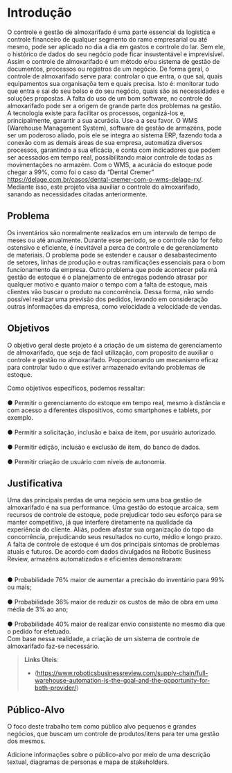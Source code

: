 # Introdução

O controle e gestão de almoxarifado é uma parte essencial da logística e controle financeiro de qualquer segmento do ramo empresarial ou até mesmo, pode ser aplicado no dia a dia em gastos e controle do lar. Sem ele, o histórico de dados do seu negócio pode ficar insustentável e imprevisível. Assim o controle de almoxarifado é um método e/ou sistema de gestão de documentos, processos ou registros de um negócio. De forma geral, o controle de almoxarifado serve para: controlar o que entra, o que sai, quais equipamentos sua organisaçõa tem e quais precisa. Isto é: monitorar tudo que entra e sai do seu bolso e do seu negócio, quais são as necessidades e soluções propostas.
A falta do uso de um bom software, no controle do almoxarifado pode ser a origem de grande parte dos problemas na gestão.
A tecnologia existe para facilitar os processos, organizá-los e, principalmente, garantir a sua acurácia. Use-a a seu favor. O WMS (Warehouse Management System), software de gestão de armazéns, pode ser um poderoso aliado, pois ele se integra ao sistema ERP, fazendo toda a conexão com as demais áreas de sua empresa, automatiza diversos processos, garantindo a sua eficácia, e conta com indicadores que podem ser acessados em tempo real, possibilitando maior controle de todas as movimentações no armazém. Com o WMS, a acurácia do estoque pode chegar a 99%, como foi o caso da “Dental Cremer” https://delage.com.br/casos/dental-cremer-com-o-wms-delage-rx/.
Mediante isso, este projeto visa auxiliar o controle do almoxarifado, sanando as necessidades citadas anteriormente. 

## Problema
Os inventários são normalmente realizados em um intervalo de tempo de meses ou até anualmente. Durante esse período, se o controle não for feito ostensivo e eficiente, é inevitável a perca de controle e de gerenciamento de materiais. O problema pode se estender e causar o desabastecimento de setores, linhas de produção e outras ramificações essenciais para o bom funcionamento da empresa.  Outro problema que pode acontecer pela má gestão de estoque é o planejamento de entregas podendo atrasar por qualquer motivo e quanto maior o tempo com a falta de estoque, mais clientes vão buscar o produto na concorrência. Dessa forma, não sendo possível realizar uma previsão dos pedidos, levando em consideração outras informações da empresa, como velocidade a velocidade de vendas.

## Objetivos

O objetivo geral deste projeto é a criação de um sistema de gerenciamento de almoxarifado, que seja de fácil utilização, com proposito de auxiliar o controle e gestão no almoxarifado.
	Proporcionando um mecanismo eficaz para controlar tudo o que estiver armazenado evitando problemas de estoque.

Como objetivos específicos, podemos ressaltar:<br>
<br> ● Permitir o gerenciamento do estoque em tempo real, mesmo à distância e com acesso a diferentes dispositivos, como smartphones e tablets, por exemplo.<br>
<br> ● Permitir a solicitação, inclusão e baixa de item, por usuário autorizado.<br>
<br> ● Permitir edição, inclusão e exclusão de item, do banco de dados.<br>
<br> ● Permitir criação de usuário com níveis de autonomia.<br>

## Justificativa

Uma das principais perdas de uma negócio sem uma boa gestão de almoxarifado é na sua performance. 
Uma gestão do estoque arcaica, sem recursos de controle de estoque, pode prejudicar todo seu esforço para se manter competitivo, já que interfere diretamente na qualidade da experiência do cliente.
Aliás, podem afastar sua organização do topo da concorrência, prejudicando seus resultados no curto, médio e longo prazo.
A falta de controle de estoque é um dos principais sintomas de problemas atuais e futuros.
De acordo com dados divulgados na Robotic Business Review, armazéns automatizados e eficientes demonstraram:

<br> ● Probabilidade 76% maior de aumentar a precisão do inventário para 99% ou mais;<br>
<br> ● Probabilidade 36% maior de reduzir os custos de mão de obra em uma média de 3% ao ano;<br>
<br> ● Probabilidade 40% maior de realizar envio consistente no mesmo dia que o pedido for efetuado.<br>
Com base nessa realidade, a criação de um sistema de controle de almoxarifado faz-se necessário.

> **Links Úteis**:
> - (https://www.roboticsbusinessreview.com/supply-chain/full-warehouse-automation-is-the-goal-and-the-opportunity-for-both-provider/)

## Público-Alvo

O foco deste trabalho tem como público alvo pequenos e grandes negócios, que buscam um controle de produtos/itens para ter uma gestão dos mesmos.

Adicione informações sobre o público-alvo por meio de uma descrição textual, diagramas de personas e mapa de stakeholders.
